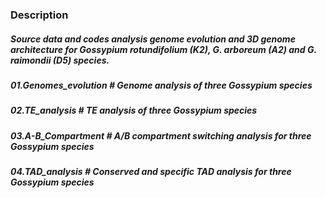 ### Description

##### Source data and codes analysis genome evolution and 3D genome architecture for *Gossypium rotundifolium* (K2), *G. arboreum* (A2) and *G. raimondii* (D5) species.

##### 01.Genomes_evolution   # Genome analysis of three *Gossypium* species

##### 02.TE_analysis				   # TE analysis of three Gossypium species			 

##### 03.A-B_Compartment 	# A/B compartment switching analysis for three Gossypium species

##### 04.TAD_analysis			   # Conserved and specific TAD analysis for three Gossypium species